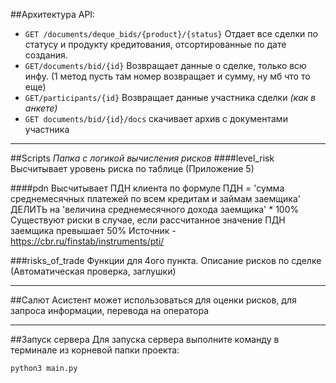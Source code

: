 ##Архитектура API:
- `GET /documents/deque_bids/{product}/{status}` Отдает все сделки по статусу и продукту кредитования, отсортированные по дате создания.
- `GET/documents/bid/{id}` Возвращает данные о сделке, только всю инфу. (1 метод пусть там номер возвращает и сумму, ну мб что то еще)
- `GET/participants/{id}` Возвращает данные участника сделки _(как в анкете)_
- `GET documents/bid/{id}/docs` скачивает архив с документами участника
___
##Scripts
_Папка с логикой вычисления рисков_
####level_risk
Высчитывает уровень риска по таблице (Приложение 5)

####pdn
Высчитывает ПДН клиента по формуле ПДН = 'сумма среднемесячных платежей по всем кредитам и займам заемщика' ДЕЛИТЬ на 'величина среднемесячного дохода заемщика' * 100%
Существуют риски в случае, если рассчитанное значение ПДН заемщика превышает 50%
Источник - https://cbr.ru/finstab/instruments/pti/

###risks_of_trade
Функции для 4ого пункта. Описание рисков по сделке (Автоматическая проверка, заглушки)
___
##Салют
Асистент может использоваться для оценки рисков, для запроса информации, перевода на оператора
___
##Запуск сервера
Для запуска сервера выполните команду в терминале из корневой папки проекта:
```bash
python3 main.py
```